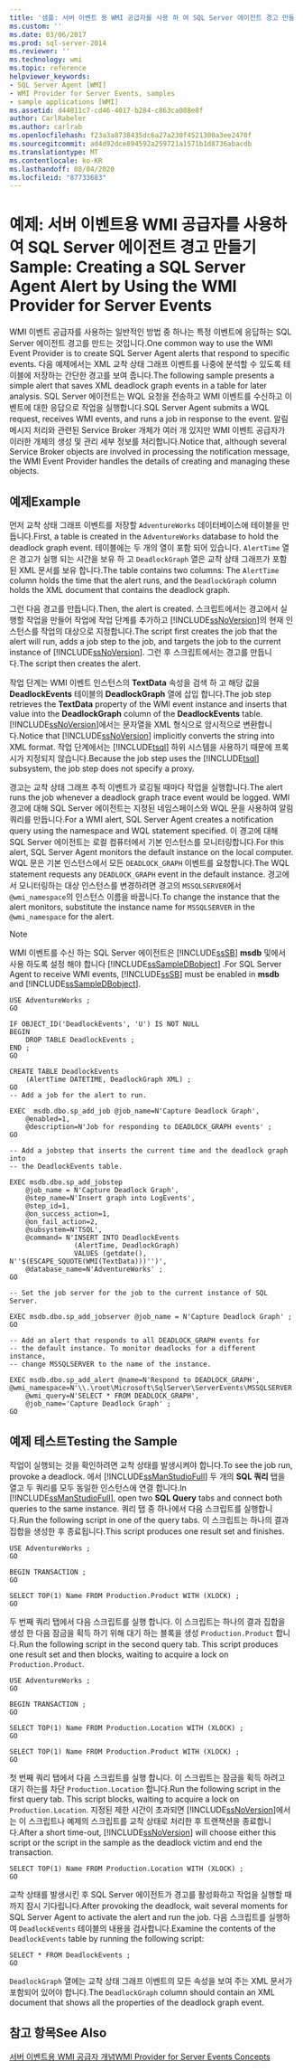 ```yaml
---
title: '샘플: 서버 이벤트 용 WMI 공급자를 사용 하 여 SQL Server 에이전트 경고 만들기 | Microsoft Docs'
ms.custom: ''
ms.date: 03/06/2017
ms.prod: sql-server-2014
ms.reviewer: ''
ms.technology: wmi
ms.topic: reference
helpviewer_keywords:
- SQL Server Agent [WMI]
- WMI Provider for Server Events, samples
- sample applications [WMI]
ms.assetid: d44811c7-cd46-4017-b284-c863ca088e8f
author: CarlRabeler
ms.author: carlrab
ms.openlocfilehash: f23a3a8738435dc6a27a230f4521300a3ee2470f
ms.sourcegitcommit: ad4d92dce894592a259721a1571b1d8736abacdb
ms.translationtype: MT
ms.contentlocale: ko-KR
ms.lasthandoff: 08/04/2020
ms.locfileid: "87733683"
---
```

# <a name="sample-creating-a-sql-server-agent-alert-by-using-the-wmi-provider-for-server-events"></a><span data-ttu-id="f7ba6-102">예제: 서버 이벤트용 WMI 공급자를 사용하여 SQL Server 에이전트 경고 만들기</span><span class="sxs-lookup"><span data-stu-id="f7ba6-102">Sample: Creating a SQL Server Agent Alert by Using the WMI Provider for Server Events</span></span>
  <span data-ttu-id="f7ba6-103">WMI 이벤트 공급자를 사용하는 일반적인 방법 중 하나는 특정 이벤트에 응답하는 SQL Server 에이전트 경고를 만드는 것입니다.</span><span class="sxs-lookup"><span data-stu-id="f7ba6-103">One common way to use the WMI Event Provider is to create SQL Server Agent alerts that respond to specific events.</span></span> <span data-ttu-id="f7ba6-104">다음 예제에서는 XML 교착 상태 그래프 이벤트를 나중에 분석할 수 있도록 테이블에 저장하는 간단한 경고를 보여 줍니다.</span><span class="sxs-lookup"><span data-stu-id="f7ba6-104">The following sample presents a simple alert that saves XML deadlock graph events in a table for later analysis.</span></span> <span data-ttu-id="f7ba6-105">SQL Server 에이전트는 WQL 요청을 전송하고 WMI 이벤트를 수신하고 이벤트에 대한 응답으로 작업을 실행합니다.</span><span class="sxs-lookup"><span data-stu-id="f7ba6-105">SQL Server Agent submits a WQL request, receives WMI events, and runs a job in response to the event.</span></span> <span data-ttu-id="f7ba6-106">알림 메시지 처리와 관련된 Service Broker 개체가 여러 개 있지만 WMI 이벤트 공급자가 이러한 개체의 생성 및 관리 세부 정보를 처리합니다.</span><span class="sxs-lookup"><span data-stu-id="f7ba6-106">Notice that, although several Service Broker objects are involved in processing the notification message, the WMI Event Provider handles the details of creating and managing these objects.</span></span>  
  
## <a name="example"></a><span data-ttu-id="f7ba6-107">예제</span><span class="sxs-lookup"><span data-stu-id="f7ba6-107">Example</span></span>  
 <span data-ttu-id="f7ba6-108">먼저 교착 상태 그래프 이벤트를 저장할 `AdventureWorks` 데이터베이스에 테이블을 만듭니다.</span><span class="sxs-lookup"><span data-stu-id="f7ba6-108">First, a table is created in the `AdventureWorks` database to hold the deadlock graph event.</span></span> <span data-ttu-id="f7ba6-109">테이블에는 두 개의 열이 포함 되어 있습니다. `AlertTime` 열은 경고가 실행 되는 시간을 보유 하 고 `DeadlockGraph` 열은 교착 상태 그래프가 포함 된 XML 문서를 보유 합니다.</span><span class="sxs-lookup"><span data-stu-id="f7ba6-109">The table contains two columns: The `AlertTime` column holds the time that the alert runs, and the `DeadlockGraph` column holds the XML document that contains the deadlock graph.</span></span>  
  
 <span data-ttu-id="f7ba6-110">그런 다음 경고를 만듭니다.</span><span class="sxs-lookup"><span data-stu-id="f7ba6-110">Then, the alert is created.</span></span> <span data-ttu-id="f7ba6-111">스크립트에서는 경고에서 실행할 작업을 만들어 작업에 작업 단계를 추가하고 [!INCLUDE[ssNoVersion](../../includes/ssnoversion-md.md)]의 현재 인스턴스를 작업의 대상으로 지정합니다.</span><span class="sxs-lookup"><span data-stu-id="f7ba6-111">The script first creates the job that the alert will run, adds a job step to the job, and targets the job to the current instance of [!INCLUDE[ssNoVersion](../../includes/ssnoversion-md.md)].</span></span> <span data-ttu-id="f7ba6-112">그런 후 스크립트에서는 경고를 만듭니다.</span><span class="sxs-lookup"><span data-stu-id="f7ba6-112">The script then creates the alert.</span></span>  
  
 <span data-ttu-id="f7ba6-113">작업 단계는 WMI 이벤트 인스턴스의 **TextData** 속성을 검색 하 고 해당 값을 **DeadlockEvents** 테이블의 **DeadlockGraph** 열에 삽입 합니다.</span><span class="sxs-lookup"><span data-stu-id="f7ba6-113">The job step retrieves the **TextData** property of the WMI event instance and inserts that value into the **DeadlockGraph** column of the **DeadlockEvents** table.</span></span> <span data-ttu-id="f7ba6-114">[!INCLUDE[ssNoVersion](../../includes/ssnoversion-md.md)]에서는 문자열을 XML 형식으로 암시적으로 변환합니다.</span><span class="sxs-lookup"><span data-stu-id="f7ba6-114">Notice that [!INCLUDE[ssNoVersion](../../includes/ssnoversion-md.md)] implicitly converts the string into XML format.</span></span> <span data-ttu-id="f7ba6-115">작업 단계에서는 [!INCLUDE[tsql](../../includes/tsql-md.md)] 하위 시스템을 사용하기 때문에 프록시가 지정되지 않습니다.</span><span class="sxs-lookup"><span data-stu-id="f7ba6-115">Because the job step uses the [!INCLUDE[tsql](../../includes/tsql-md.md)] subsystem, the job step does not specify a proxy.</span></span>  
  
 <span data-ttu-id="f7ba6-116">경고는 교착 상태 그래프 추적 이벤트가 로깅될 때마다 작업을 실행합니다.</span><span class="sxs-lookup"><span data-stu-id="f7ba6-116">The alert runs the job whenever a deadlock graph trace event would be logged.</span></span> <span data-ttu-id="f7ba6-117">WMI 경고에 대해 SQL Server 에이전트는 지정된 네임스페이스와 WQL 문을 사용하여 알림 쿼리를 만듭니다.</span><span class="sxs-lookup"><span data-stu-id="f7ba6-117">For a WMI alert, SQL Server Agent creates a notification query using the namespace and WQL statement specified.</span></span> <span data-ttu-id="f7ba6-118">이 경고에 대해 SQL Server 에이전트는 로컬 컴퓨터에서 기본 인스턴스를 모니터링합니다.</span><span class="sxs-lookup"><span data-stu-id="f7ba6-118">For this alert, SQL Server Agent monitors the default instance on the local computer.</span></span> <span data-ttu-id="f7ba6-119">WQL 문은 기본 인스턴스에서 모든 `DEADLOCK_GRAPH` 이벤트를 요청합니다.</span><span class="sxs-lookup"><span data-stu-id="f7ba6-119">The WQL statement requests any `DEADLOCK_GRAPH` event in the default instance.</span></span> <span data-ttu-id="f7ba6-120">경고에서 모니터링하는 대상 인스턴스를 변경하려면 경고의 `MSSQLSERVER`에서 `@wmi_namespace`의 인스턴스 이름을 바꿉니다.</span><span class="sxs-lookup"><span data-stu-id="f7ba6-120">To change the instance that the alert monitors, substitute the instance name for `MSSQLSERVER` in the `@wmi_namespace` for the alert.</span></span>  
  
> [!NOTE]  
>  <span data-ttu-id="f7ba6-121">WMI 이벤트를 수신 하는 SQL Server 에이전트은 [!INCLUDE[ssSB](../../includes/sssb-md.md)] **msdb** 및에서 사용 하도록 설정 해야 합니다 [!INCLUDE[ssSampleDBobject](../../includes/sssampledbobject-md.md)] .</span><span class="sxs-lookup"><span data-stu-id="f7ba6-121">For SQL Server Agent to receive WMI events, [!INCLUDE[ssSB](../../includes/sssb-md.md)] must be enabled in **msdb** and [!INCLUDE[ssSampleDBobject](../../includes/sssampledbobject-md.md)].</span></span>  
  
```  
USE AdventureWorks ;  
GO  
  
IF OBJECT_ID('DeadlockEvents', 'U') IS NOT NULL  
BEGIN  
    DROP TABLE DeadlockEvents ;  
END ;  
GO  
  
CREATE TABLE DeadlockEvents  
    (AlertTime DATETIME, DeadlockGraph XML) ;  
GO  
-- Add a job for the alert to run.  
  
EXEC  msdb.dbo.sp_add_job @job_name=N'Capture Deadlock Graph',   
    @enabled=1,   
    @description=N'Job for responding to DEADLOCK_GRAPH events' ;  
GO  
  
-- Add a jobstep that inserts the current time and the deadlock graph into  
-- the DeadlockEvents table.  
  
EXEC msdb.dbo.sp_add_jobstep  
    @job_name = N'Capture Deadlock Graph',  
    @step_name=N'Insert graph into LogEvents',  
    @step_id=1,   
    @on_success_action=1,   
    @on_fail_action=2,   
    @subsystem=N'TSQL',   
    @command= N'INSERT INTO DeadlockEvents  
                (AlertTime, DeadlockGraph)  
                VALUES (getdate(), N''$(ESCAPE_SQUOTE(WMI(TextData)))'')',  
    @database_name=N'AdventureWorks' ;  
GO  
  
-- Set the job server for the job to the current instance of SQL Server.  
  
EXEC msdb.dbo.sp_add_jobserver @job_name = N'Capture Deadlock Graph' ;  
GO  
  
-- Add an alert that responds to all DEADLOCK_GRAPH events for  
-- the default instance. To monitor deadlocks for a different instance,  
-- change MSSQLSERVER to the name of the instance.  
  
EXEC msdb.dbo.sp_add_alert @name=N'Respond to DEADLOCK_GRAPH',   
@wmi_namespace=N'\\.\root\Microsoft\SqlServer\ServerEvents\MSSQLSERVER',   
    @wmi_query=N'SELECT * FROM DEADLOCK_GRAPH',   
    @job_name='Capture Deadlock Graph' ;  
GO  
```  
  
## <a name="testing-the-sample"></a><span data-ttu-id="f7ba6-122">예제 테스트</span><span class="sxs-lookup"><span data-stu-id="f7ba6-122">Testing the Sample</span></span>  
 <span data-ttu-id="f7ba6-123">작업이 실행되는 것을 확인하려면 교착 상태를 발생시켜야 합니다.</span><span class="sxs-lookup"><span data-stu-id="f7ba6-123">To see the job run, provoke a deadlock.</span></span> <span data-ttu-id="f7ba6-124">에서 [!INCLUDE[ssManStudioFull](../../includes/ssmanstudiofull-md.md)] 두 개의 **SQL 쿼리** 탭을 열고 두 쿼리를 모두 동일한 인스턴스에 연결 합니다.</span><span class="sxs-lookup"><span data-stu-id="f7ba6-124">In [!INCLUDE[ssManStudioFull](../../includes/ssmanstudiofull-md.md)], open two **SQL Query** tabs and connect both queries to the same instance.</span></span> <span data-ttu-id="f7ba6-125">쿼리 탭 중 하나에서 다음 스크립트를 실행합니다.</span><span class="sxs-lookup"><span data-stu-id="f7ba6-125">Run the following script in one of the query tabs.</span></span> <span data-ttu-id="f7ba6-126">이 스크립트는 하나의 결과 집합을 생성한 후 종료됩니다.</span><span class="sxs-lookup"><span data-stu-id="f7ba6-126">This script produces one result set and finishes.</span></span>  
  
```  
USE AdventureWorks ;  
GO  
  
BEGIN TRANSACTION ;  
GO  
  
SELECT TOP(1) Name FROM Production.Product WITH (XLOCK) ;  
GO  
```  
  
 <span data-ttu-id="f7ba6-127">두 번째 쿼리 탭에서 다음 스크립트를 실행 합니다. 이 스크립트는 하나의 결과 집합을 생성 한 다음 잠금을 획득 하기 위해 대기 하는 블록을 생성 `Production.Product` 합니다.</span><span class="sxs-lookup"><span data-stu-id="f7ba6-127">Run the following script in the second query tab. This script produces one result set and then blocks, waiting to acquire a lock on `Production.Product`.</span></span>  
  
```  
USE AdventureWorks ;  
GO  
  
BEGIN TRANSACTION ;  
GO  
  
SELECT TOP(1) Name FROM Production.Location WITH (XLOCK) ;  
GO  
  
SELECT TOP(1) Name FROM Production.Product WITH (XLOCK) ;  
GO  
```  
  
 <span data-ttu-id="f7ba6-128">첫 번째 쿼리 탭에서 다음 스크립트를 실행 합니다. 이 스크립트는 잠금을 획득 하려고 대기 하는를 차단 `Production.Location` 합니다.</span><span class="sxs-lookup"><span data-stu-id="f7ba6-128">Run the following script in the first query tab. This script blocks, waiting to acquire a lock on `Production.Location`.</span></span> <span data-ttu-id="f7ba6-129">지정된 제한 시간이 초과되면 [!INCLUDE[ssNoVersion](../../includes/ssnoversion-md.md)]에서는 이 스크립트나 예제의 스크립트를 교착 상태로 처리한 후 트랜잭션을 종료합니다.</span><span class="sxs-lookup"><span data-stu-id="f7ba6-129">After a short time-out, [!INCLUDE[ssNoVersion](../../includes/ssnoversion-md.md)] will choose either this script or the script in the sample as the deadlock victim and end the transaction.</span></span>  
  
```  
SELECT TOP(1) Name FROM Production.Location WITH (XLOCK) ;  
GO  
```  
  
 <span data-ttu-id="f7ba6-130">교착 상태를 발생시킨 후 SQL Server 에이전트가 경고를 활성화하고 작업을 실행할 때까지 잠시 기다립니다.</span><span class="sxs-lookup"><span data-stu-id="f7ba6-130">After provoking the deadlock, wait several moments for SQL Server Agent to activate the alert and run the job.</span></span> <span data-ttu-id="f7ba6-131">다음 스크립트를 실행하여 `DeadlockEvents` 테이블의 내용을 검사합니다.</span><span class="sxs-lookup"><span data-stu-id="f7ba6-131">Examine the contents of the `DeadlockEvents` table by running the following script:</span></span>  
  
```  
SELECT * FROM DeadlockEvents ;  
GO  
```  
  
 <span data-ttu-id="f7ba6-132">`DeadlockGraph` 열에는 교착 상태 그래프 이벤트의 모든 속성을 보여 주는 XML 문서가 포함되어 있어야 합니다.</span><span class="sxs-lookup"><span data-stu-id="f7ba6-132">The `DeadlockGraph` column should contain an XML document that shows all the properties of the deadlock graph event.</span></span>  
  
## <a name="see-also"></a><span data-ttu-id="f7ba6-133">참고 항목</span><span class="sxs-lookup"><span data-stu-id="f7ba6-133">See Also</span></span>  
 [<span data-ttu-id="f7ba6-134">서버 이벤트용 WMI 공급자 개념</span><span class="sxs-lookup"><span data-stu-id="f7ba6-134">WMI Provider for Server Events Concepts</span></span>](wmi-provider-for-server-events-concepts.md)  
  
  
